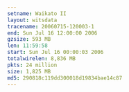 ```yaml
---
setname: Waikato II
layout: witsdata
tracename: 20060715-120003-1
end: Sun Jul 16 12:00:00 2006
gzsize: 593 MB
len: 11:59:58
start: Sun Jul 16 00:00:03 2006
totalwirelen: 8,836 MB
pkts: 24 million
size: 1,825 MB
md5: 290818c119dd300018d19834bae14c87
---
```

